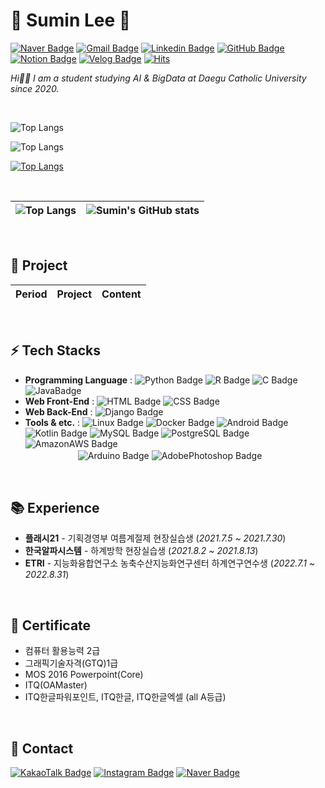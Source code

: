 

# 💎 Sumin Lee 🌱
[![Naver Badge](https://img.shields.io/badge/NaverMail-03c75a?style=flat&logo=Naver&logoColor=white&mailto:chocosumin@naver.com)](mailto:chocosumin@naver.com)
[![Gmail Badge](https://img.shields.io/badge/-Gmail-d14836?style=flat&logo=Gmail&logoColor=white&link=mailto:chocosuming@gmail.com)](mailto:chocosuming@gmail.com)
[![Linkedin Badge](https://img.shields.io/badge/-LinkedIn-0a66c2?style=flat&logo=Linkedin&logoColor=white&link=https://www.linkedin.com/in/%EC%88%98%EB%AF%BC-%EC%9D%B4-8631b61ab/)](https://www.linkedin.com/in/%EC%88%98%EB%AF%BC-%EC%9D%B4-8631b61ab/)
[![GitHub Badge](https://img.shields.io/badge/-GitHub-181717?style=flat&logo=GitHub&logoColor=white&link=https://github.com/Sumin-Lee-317)](https://github.com/Sumin-Lee-317)
[![Notion Badge](https://img.shields.io/badge/-Notion-000000?style=flat&logo=Notion&logoColor=white&link=https://www.notion.so/)](https://www.notion.so/)
[![Velog Badge](https://img.shields.io/badge/-Velog-20c997?style=flat&logo=Velog&logoColor=white&link=https://velog.io/@sumin_lee_317)](https://velog.io/@sumin_lee_317)
[![Hits](https://hits.seeyoufarm.com/api/count/incr/badge.svg?url=https%3A%2F%2Fgithub.com%2FSumin-Lee-317&count_bg=%23555555&title_bg=%23949EFF&icon=&icon_color=%23E7E7E7&title=hits&edge_flat=false)](https://hits.seeyoufarm.com)

*Hi👋🏻 I am a student studying AI & BigData at Daegu Catholic University since 2020.*

<br>

![Top Langs](https://Sumin-Lee-317/api/top-langs/?username=Sumin-Lee-317&count_private=true)

![Top Langs](https://github-readme-stats.vercel.app/api/top-langs/?username=XynoxTheDev&layout=compact&langs_count=8&title_color=000000&icon_color=000000&text_color=000000&bg_color=ffffff)

[![Top Langs](https://github-readme-stats.vercel.app/api/top-langs/?username=Sumin-Lee-317&count_private=true)](https://github.com/Sumin-Lee-317/github-readme-stats)

<br>

| ![Top Langs](https://github-readme-stats.vercel.app/api/top-langs/?username=Sumin-Lee-317&layout=compact&theme=buefy&count_private=true) | ![Sumin's GitHub stats](https://github-readme-stats.vercel.app/api?username=Sumin-Lee-317&show_icons=true&theme=buefy&?count_private=true) |
| - | - |

<br>

## 📌 Project
| Period | Project | Content |
| :----: | :-----: | :-----: |

<br>

## ⚡ Tech Stacks 

- **Programming Language** : ![Python Badge](https://img.shields.io/badge/-Python-3776ab?style=flat&logo=Python&logoColor=f7df1e)
![R Badge](https://img.shields.io/badge/-R-276dc3?style=flat&logo=R&logoColor=white) ![C Badge](https://img.shields.io/badge/-C-a8b9cc?style=flat&logo=C&logoColor=white)
![JavaBadge](https://img.shields.io/badge/-Java-f78c40?style=flat&Color=white)
- **Web Front-End** : ![HTML Badge](https://img.shields.io/badge/-HTML-e34f26?style=flat&logo=HTML5&logoColor=white)
![CSS Badge](https://img.shields.io/badge/-CSS-1572b6?style=flat&logo=CSS3&logoColor=white)
- **Web Back-End** : ![Django Badge](https://img.shields.io/badge/-Django-092e20?style=flat&logo=Django&logoColor=white)
- **Tools & etc.** : ![Linux Badge](https://img.shields.io/badge/-Linux-fcc624?style=flat&logo=Linux&logoColor=black)
![Docker Badge](https://img.shields.io/badge/-Docker-2496ed?style=flat&logo=Docker&logoColor=white)
![Android Badge](https://img.shields.io/badge/-Android-3ddc84?style=flat&logo=Android&logoColor=white)
![Kotlin Badge](https://img.shields.io/badge/-Kotlin-7f52Ff?style=flat&logo=Kotlin&logoColor=white)
![MySQL Badge](https://img.shields.io/badge/-MySQL-4479a1?style=flat&logo=MySQL&logoColor=white)
![PostgreSQL Badge](https://img.shields.io/badge/-PostgreSQL-4169e1?style=flat&logo=PostgreSQL&logoColor=white)
![AmazonAWS Badge](https://img.shields.io/badge/-Amazon_AWS-232f3e?style=flat&logo=AmazonAWS&logoColor=fba457)  
　　　　　　![Arduino Badge](https://img.shields.io/badge/-Arduino-00979d?style=flat&logo=Arduino&logoColor=white)
![AdobePhotoshop Badge](https://img.shields.io/badge/-AdobePhotoshop-31a8ff?style=flat&logo=AdobePhotoshop&logoColor=white)

<br>

## 📚 Experience
- **플래시21** - 기획경영부 여름계절제 현장실습생 (_2021.7.5 ~ 2021.7.30_)
- **한국알파시스템** - 하계방학 현장실습생 (_2021.8.2 ~ 2021.8.13_)
- **ETRI** - 지능화융합연구소 농축수산지능화연구센터 하계연구연수생 (_2022.7.1 ~ 2022.8.31_)

<br>

## 📜 Certificate
- 컴퓨터 활용능력 2급
- 그래픽기술자격(GTQ)1급
- MOS 2016 Powerpoint(Core)
- ITQ(OAMaster)
- ITQ한글파워포인트, ITQ한글, ITQ한글엑셀 (all A등급)

<br>

## 💬 Contact  
[![KakaoTalk Badge](https://img.shields.io/badge/-KakaoTalk-ffcd00?style=flat&logo=KakaoTalk&logoColor=white&link=https://open.kakao.com/o/sZ7qfvse)](https://open.kakao.com/o/sZ7qfvse)
[![Instagram Badge](https://img.shields.io/badge/-Instagram-e4405f?style=flat&logo=Instagram&logoColor=white&link=https://www.instagram.com/sumin__ee_/)](https://www.instagram.com/sumin__ee_/)
[![Naver Badge](https://img.shields.io/badge/Blog-1de5b0?style=flat&logo=Naver&logoColor=white&link=https://blog.naver.com)](https://blog.naver.com)

